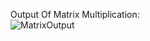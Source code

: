 Output Of Matrix Multiplication:    
![MatrixOutput](https://github.com/user-attachments/assets/e6ac9645-4c04-47a7-974e-85856e1de2cf)

